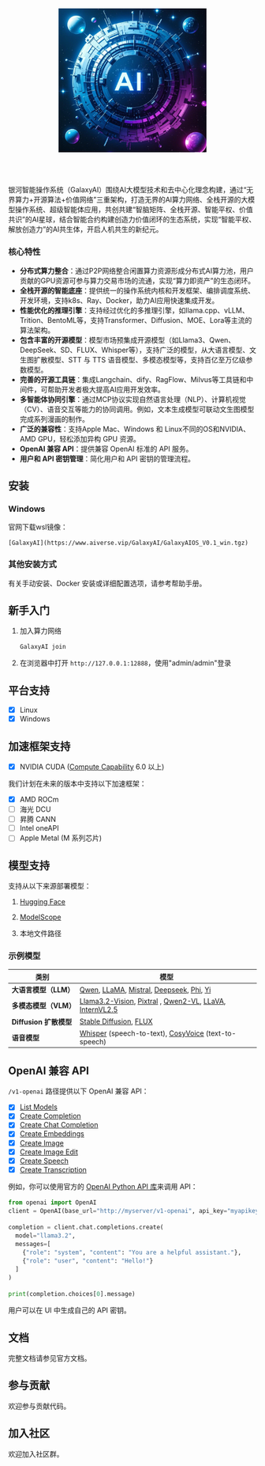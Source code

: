 <br>

<p align="center">
    <img alt="GalaxyAI" src="./docs/assets/GalaxyAI-logo.png" width="300px"/>
</p>
<br>

<br>


银河智能操作系统（GalaxyAI）围绕AI大模型技术和去中心化理念构建，通过​“无界算力+开源算法+价值网络”​三重架构，打造无界的AI算力网络、全栈开源的大模型操作系统、超级智能体应用，共创共建“智脑矩阵、全栈开源、智能平权、价值共识”的AI星球，结合智能合约构建创造力价值闭环的生态系统，实现“智能平权、解放创造力”的AI共生体，开启人机共生的新纪元。

### 核心特性

- **分布式算力整合**：通过P2P网络整合闲置算力资源形成分布式AI算力池，用户贡献的GPU资源可参与算力交易市场的流通，实现“算力即资产”的生态闭环。
- **全栈开源的智能底座**：提供统一的操作系统内核和开发框架、编排调度系统、开发环境，支持k8s、Ray、Docker，助力AI应用快速集成开发。
- **性能优化的推理引擎**：支持经过优化的多推理引擎，如llama.cpp、vLLM、Trition、BentoML等，支持Transformer、Diffusion、MOE、Lora等主流的算法架构。
- **包含丰富的开源模型**：模型市场预集成开源模型（如Llama3、Qwen、DeepSeek、SD、FLUX、Whisper等），支持广泛的模型，从大语言模型、文生图扩散模型、STT 与 TTS 语音模型、多模态模型等，支持百亿至万亿级参数模型。
- **完善的开源工具链**：集成Langchain、dify、RagFlow、Milvus等工具链和中间件，可帮助开发者极大提高AI应用开发效率。  
- **多智能体协同引擎**：通过MCP协议实现自然语言处理（NLP）、计算机视觉（CV）、语音交互等能力的协同调用。例如，文本生成模型可联动文生图模型完成系列漫画的制作。
- **广泛的兼容性**：支持Apple Mac、Windows 和 Linux不同的OS和NVIDIA、AMD GPU，轻松添加异构 GPU 资源。
- **OpenAI 兼容 API**：提供兼容 OpenAI 标准的 API 服务。
- **用户和 API 密钥管理**：简化用户和 API 密钥的管理流程。


## 安装

### Windows

官网下载wsl镜像：

```
[GalaxyAI](https://www.aiverse.vip/GalaxyAI/GalaxyAIOS_V0.1_win.tgz)
```

### 其他安装方式

有关手动安装、Docker 安装或详细配置选项，请参考帮助手册。

## 新手入门

1. 加入算力网络
    ```bash
    GalaxyAI join 
    ```

2. 在浏览器中打开 `http://127.0.0.1:12888`，使用"admin/admin"登录


## 平台支持

- [x] Linux
- [x] Windows

## 加速框架支持

- [x] NVIDIA CUDA ([Compute Capability](https://developer.nvidia.com/cuda-gpus) 6.0 以上)

我们计划在未来的版本中支持以下加速框架：
- [x] AMD ROCm
- [ ] 海光 DCU
- [ ] 昇腾 CANN
- [ ] Intel oneAPI
- [ ] Apple Metal (M 系列芯片)

## 模型支持

支持从以下来源部署模型：

1. [Hugging Face](https://huggingface.co/)

2. [ModelScope](https://modelscope.cn/)

3. 本地文件路径

### 示例模型

| **类别**               | **模型**                                                                                                                                                                                                                                                                                                                                         |
| ---------------------- | ------------------------------------------------------------------------------------------------------------------------------------------------------------------------------------------------------------------------------------------------------------------------------------------------------------------------------------------------ |
| **大语言模型（LLM）**  | [Qwen](https://huggingface.co/models?search=Qwen/Qwen), [LLaMA](https://huggingface.co/meta-llama), [Mistral](https://huggingface.co/mistralai), [Deepseek](https://huggingface.co/models?search=deepseek-ai/deepseek), [Phi](https://huggingface.co/models?search=microsoft/phi), [Yi](https://huggingface.co/models?search=01-ai/Yi)           |
| **多模态模型（VLM）**  | [Llama3.2-Vision](https://huggingface.co/models?pipeline_tag=image-text-to-text&search=llama3.2), [Pixtral](https://huggingface.co/models?search=pixtral) , [Qwen2-VL](https://huggingface.co/models?search=Qwen/Qwen2-VL), [LLaVA](https://huggingface.co/models?search=llava), [InternVL2.5](https://huggingface.co/models?search=internvl2_5) |
| **Diffusion 扩散模型** | [Stable Diffusion](https://huggingface.co/models?search=stable-diffusion), [FLUX](https://huggingface.co/models?search=flux) 
| **语音模型**           | [Whisper](https://huggingface.co/models?search=Systran/faster) (speech-to-text), [CosyVoice](https://huggingface.co/models?search=FunAudioLLM/CosyVoice) (text-to-speech)                                                                                                                                                                        |


## OpenAI 兼容 API

 `/v1-openai` 路径提供以下 OpenAI 兼容 API：

- [x] [List Models](https://platform.openai.com/docs/api-reference/models/list)
- [x] [Create Completion](https://platform.openai.com/docs/api-reference/completions/create)
- [x] [Create Chat Completion](https://platform.openai.com/docs/api-reference/chat/create)
- [x] [Create Embeddings](https://platform.openai.com/docs/api-reference/embeddings/create)
- [x] [Create Image](https://platform.openai.com/docs/api-reference/images/create)
- [x] [Create Image Edit](https://platform.openai.com/docs/api-reference/images/createEdit)
- [x] [Create Speech](https://platform.openai.com/docs/api-reference/audio/createSpeech)
- [x] [Create Transcription](https://platform.openai.com/docs/api-reference/audio/createTranscription)

例如，你可以使用官方的 [OpenAI Python API 库](https://github.com/openai/openai-python)来调用 API：

```python
from openai import OpenAI
client = OpenAI(base_url="http://myserver/v1-openai", api_key="myapikey")

completion = client.chat.completions.create(
  model="llama3.2",
  messages=[
    {"role": "system", "content": "You are a helpful assistant."},
    {"role": "user", "content": "Hello!"}
  ]
)

print(completion.choices[0].message)
```

用户可以在 UI 中生成自己的 API 密钥。

## 文档

完整文档请参见官方文档。


## 参与贡献

欢迎参与贡献代码。

## 加入社区

欢迎加入社区群。

